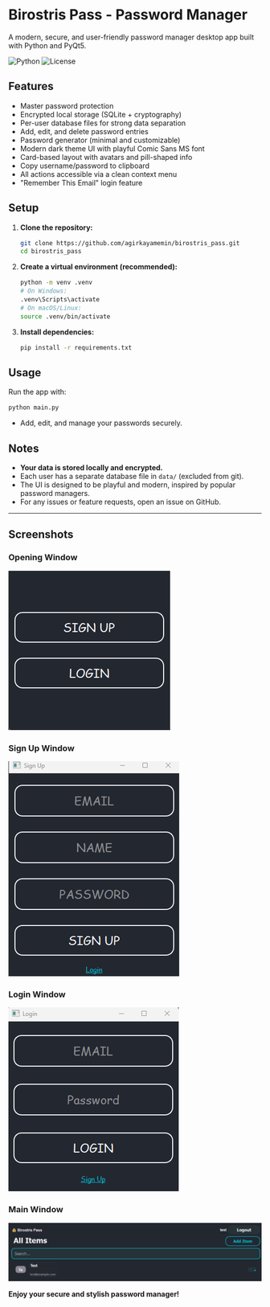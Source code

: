 # Birostris Pass - Password Manager

A modern, secure, and user-friendly password manager desktop app built with Python and PyQt5.

![Python](https://img.shields.io/badge/python-3.8%2B-blue)
![License](https://img.shields.io/badge/license-MIT-green)

## Features
- Master password protection
- Encrypted local storage (SQLite + cryptography)
- Per-user database files for strong data separation
- Add, edit, and delete password entries
- Password generator (minimal and customizable)
- Modern dark theme UI with playful Comic Sans MS font
- Card-based layout with avatars and pill-shaped info
- Copy username/password to clipboard
- All actions accessible via a clean context menu
- "Remember This Email" login feature

## Setup
1. **Clone the repository:**
   ```sh
   git clone https://github.com/agirkayamemin/birostris_pass.git
   cd birostris_pass
   ```
2. **Create a virtual environment (recommended):**
   ```sh
   python -m venv .venv
   # On Windows:
   .venv\Scripts\activate
   # On macOS/Linux:
   source .venv/bin/activate
   ```
3. **Install dependencies:**
   ```sh
   pip install -r requirements.txt
   ```

## Usage
Run the app with:
```sh
python main.py
```
- Add, edit, and manage your passwords securely.

## Notes
- **Your data is stored locally and encrypted.**
- Each user has a separate database file in `data/` (excluded from git).
- The UI is designed to be playful and modern, inspired by popular password managers.
- For any issues or feature requests, open an issue on GitHub.

---

## Screenshots

### Opening Window
![Opening Window](screenshots/opening.png)

### Sign Up Window
![Sign Up Window](screenshots/signup.png)

### Login Window
![Login Window](screenshots/login.png)

### Main Window
![Main Window](screenshots/main.png)


**Enjoy your secure and stylish password manager!** 
